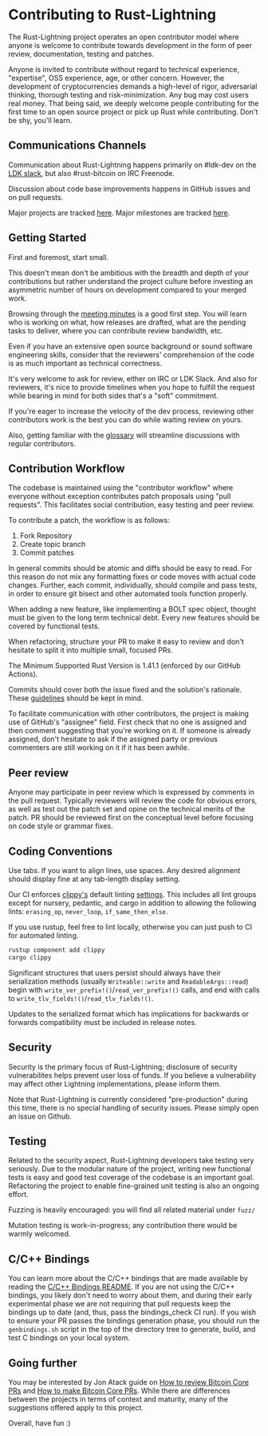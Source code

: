Contributing to Rust-Lightning
==============================

The Rust-Lightning project operates an open contributor model where anyone is
welcome to contribute towards development in the form of peer review, documentation,
testing and patches.

Anyone is invited to contribute without regard to technical experience, "expertise", OSS
experience, age, or other concern. However, the development of cryptocurrencies demands a
high-level of rigor, adversarial thinking, thorough testing and risk-minimization.
Any bug may cost users real money. That being said, we deeply welcome people contributing
for the first time to an open source project or pick up Rust while contributing. Don't be shy,
you'll learn.

Communications Channels
-----------------------

Communication about Rust-Lightning happens primarily on #ldk-dev on the
[LDK slack](http://www.lightningdevkit.org/), but also #rust-bitcoin on IRC Freenode.

Discussion about code base improvements happens in GitHub issues and on pull
requests.

Major projects are tracked [here](https://github.com/lightningdevkit/rust-lightning/projects).
Major milestones are tracked [here](https://github.com/lightningdevkit/rust-lightning/milestones?direction=asc&sort=title&state=open).

Getting Started
---------------

First and foremost, start small.

This doesn't mean don't be ambitious with the breadth and depth of your contributions but rather
understand the project culture before investing an asymmetric number of hours on
development compared to your merged work.

Browsing through the [meeting minutes](https://github.com/lightningdevkit/rust-lightning/wiki/Meetings)
is a good first step. You will learn who is working on what, how releases are drafted, what are the
pending tasks to deliver, where you can contribute review bandwidth, etc.

Even if you have an extensive open source background or sound software engineering skills, consider
that the reviewers' comprehension of the code is as much important as technical correctness.

It's very welcome to ask for review, either on IRC or LDK Slack. And also for reviewers, it's nice
to provide timelines when you hope to fulfill the request while bearing in mind for both sides that's
a "soft" commitment.

If you're eager to increase the velocity of the dev process, reviewing other contributors work is
the best you can do while waiting review on yours.

Also, getting familiar with the [glossary](GLOSSARY.md) will streamline discussions with regular contributors.

Contribution Workflow
---------------------

The codebase is maintained using the "contributor workflow" where everyone
without exception contributes patch proposals using "pull requests". This
facilitates social contribution, easy testing and peer review.

To contribute a patch, the workflow is as follows:

  1. Fork Repository
  2. Create topic branch
  3. Commit patches

In general commits should be atomic and diffs should be easy to read.
For this reason do not mix any formatting fixes or code moves with
actual code changes. Further, each commit, individually, should compile
and pass tests, in order to ensure git bisect and other automated tools
function properly.

When adding a new feature, like implementing a BOLT spec object, thought
must be given to the long term technical debt. Every new features should
be covered by functional tests.

When refactoring, structure your PR to make it easy to review and don't
hesitate to split it into multiple small, focused PRs.

The Minimum Supported Rust Version is 1.41.1 (enforced by our GitHub Actions).

Commits should cover both the issue fixed and the solution's rationale.
These [guidelines](https://chris.beams.io/posts/git-commit/) should be kept in mind.

To facilitate communication with other contributors, the project is making use of
GitHub's "assignee" field. First check that no one is assigned and then comment
suggesting that you're working on it. If someone is already assigned, don't hesitate
to ask if the assigned party or previous commenters are still working on it if it has
been awhile.

Peer review
-----------

Anyone may participate in peer review which is expressed by comments in the pull
request. Typically reviewers will review the code for obvious errors, as well as
test out the patch set and opine on the technical merits of the patch. PR should
be reviewed first on the conceptual level before focusing on code style or grammar
fixes.

Coding Conventions
------------------

Use tabs. If you want to align lines, use spaces. Any desired alignment should
display fine at any tab-length display setting.

Our CI enforces [clippy's](https://github.com/rust-lang/rust-clippy) default linting
[settings](https://rust-lang.github.io/rust-clippy/rust-1.39.0/index.html).
This includes all lint groups except for nursery, pedantic, and cargo in addition to allowing the following lints:
`erasing_op`, `never_loop`, `if_same_then_else`.

If you use rustup, feel free to lint locally, otherwise you can just push to CI for automated linting.

```bash
rustup component add clippy
cargo clippy
```

Significant structures that users persist should always have their serialization methods (usually
`Writeable::write` and `ReadableArgs::read`) begin with
`write_ver_prefix!()`/`read_ver_prefix!()` calls, and end with calls to
`write_tlv_fields!()`/`read_tlv_fields!()`.

Updates to the serialized format which has implications for backwards or forwards compatibility
must be included in release notes.

Security
--------

Security is the primary focus of Rust-Lightning; disclosure of security vulnerabilites
helps prevent user loss of funds. If you believe a vulnerability may affect other Lightning
implementations, please inform them.

Note that Rust-Lightning is currently considered "pre-production" during this time, there
is no special handling of security issues. Please simply open an issue on Github.

Testing
-------

Related to the security aspect, Rust-Lightning developers take testing
very seriously. Due to the modular nature of the project, writing new functional
tests is easy and good test coverage of the codebase is an important goal. Refactoring
the project to enable fine-grained unit testing is also an ongoing effort.

Fuzzing is heavily encouraged: you will find all related material under `fuzz/`

Mutation testing is work-in-progress; any contribution there would be warmly welcomed.

C/C++ Bindings
--------------

You can learn more about the C/C++ bindings that are made available by reading the
[C/C++ Bindings README](lightning-c-bindings/README.md). If you are not using the C/C++ bindings,
you likely don't need to worry about them, and during their early experimental phase we are not
requiring that pull requests keep the bindings up to date (and, thus, pass the bindings_check CI
run). If you wish to ensure your PR passes the bindings generation phase, you should run the
`genbindings.sh` script in the top of the directory tree to generate, build, and test C bindings on
your local system.

Going further
-------------

You may be interested by Jon Atack guide on [How to review Bitcoin Core PRs](https://github.com/jonatack/bitcoin-development/blob/master/how-to-review-bitcoin-core-prs.md)
and [How to make Bitcoin Core PRs](https://github.com/jonatack/bitcoin-development/blob/master/how-to-make-bitcoin-core-prs.md).
While there are differences between the projects in terms of context and maturity, many
of the suggestions offered apply to this project.

Overall, have fun :)
